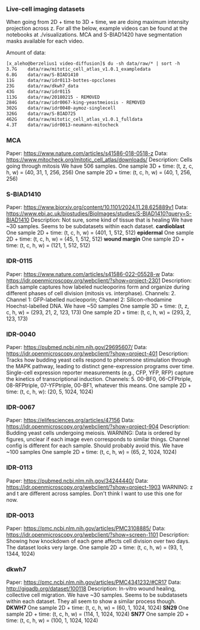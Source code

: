 ### Live-cell imaging datasets

When going from 2D + time to 3D + time, we are doing maximum intensity projection across z. For all the below, example videos can be found at the notebooks at ./visualizations. MCA and S-BIAD1420 have segmentation masks available for each video. 

Amount of data:
```txt
[x_aleho@berzelius1 video-diffusion]$ du -sh data/raw/* | sort -h
3.7G    data/raw/mitotic_cell_atlas_v1.0.1_exampledata
6.8G    data/raw/S-BIAD1410
11G     data/raw/idr0113-bottes-opcclones
23G     data/raw/dkwh7_data
43G     data/raw/idr0115
113G    data/raw/20180215 - REMOVED
284G    data/raw/idr0067-king-yeastmeiosis - REMOVED
302G    data/raw/idr0040-aymoz-singlecell
326G    data/raw/S-BIAD725
462G    data/raw/mitotic_cell_atlas_v1.0.1_fulldata
4.3T    data/raw/idr0013-neumann-mitocheck
```

### MCA
Paper: https://www.nature.com/articles/s41586-018-0518-z
Data: https://www.mitocheck.org/mitotic_cell_atlas/downloads/
Description: Cells going through mitosis
We have 506 samples. 
One sample 3D + time: (t, z, c, h, w) = (40, 31, 1, 256, 256)
One sample 2D + time: (t, c, h, w) = (40, 1, 256, 256)

### S-BIAD1410
Paper: https://www.biorxiv.org/content/10.1101/2024.11.28.625889v1
Data: https://www.ebi.ac.uk/biostudies/BioImages/studies/S-BIAD1410?query=S-BIAD1410
Description: Not sure, some kind of tissue that is healing
We have ~30 samples.
Seems to be subdatasets within each dataset.
**cardioblast**
One sample 2D + time: (t, c, h, w) = (401, 1, 512, 512)
**epidermal**
One sample 2D + time: (t, c, h, w) = (45, 1, 512, 512)
**wound margin**
One sample 2D + time: (t, c, h, w) = (121, 1, 512, 512)

### IDR-0115
Paper: https://www.nature.com/articles/s41586-022-05528-w 
Data: https://idr.openmicroscopy.org/webclient/?show=project-2301
Description: Each sample captures how labeled nucleoporins form and organize during different phases of cell division (mitosis vs. interphase).
Channels: 2. Channel 1: GFP-labelled nucleoporin; Channel 2: Silicon-rhodamine Hoechst-labelled DNA.
We have ~50 samples
One sample 3D + time: (t, z, c, h, w) = (293, 21, 2, 123, 173)
One sample 2D + time: (t, c, h, w) = (293, 2, 123, 173)

### IDR-0040
Paper: https://pubmed.ncbi.nlm.nih.gov/29695607/
Data: https://idr.openmicroscopy.org/webclient/?show=project-401
Description: Tracks how budding yeast cells respond to pheromone stimulation through the MAPK pathway, leading to distinct gene-expression programs over time. Single-cell expression reporter measurements (e.g., CFP, YFP, RFP) capture the kinetics of transcriptional induction. 
Channels: 5. 	00-BF0, 06-CFPtriple, 08-RFPtriple, 07-YFPtriple, 00-BF1, whatever this means. 
One sample 2D + time: (t, c, h, w): (20, 5, 1024, 1024)

### IDR-0067
Paper: https://elifesciences.org/articles/47156
Data: https://idr.openmicroscopy.org/webclient/?show=project-904
Description: Budding yeast cells undergoing meiosis.
WARNING: Data is ordered by figures, unclear if each image even corresponds to similar things. Channel config is different for each sample. Should probably avoid this.
We have ~100 samples
One sample 2D + time: (t, c, h, w) = (65, 2, 1024, 1024)

### IDR-0113
Paper: https://pubmed.ncbi.nlm.nih.gov/34244440/
Data: https://idr.openmicroscopy.org/webclient/?show=project-1903
WARNING: z and t are different across samples. Don't think I want to use this one for now. 

### IDR-0013
Paper: https://pmc.ncbi.nlm.nih.gov/articles/PMC3108885/
Data: https://idr.openmicroscopy.org/webclient/?show=screen-1101
Description: Showing how knockdown of each gene affects cell division over two days.
The dataset looks very large.
One sample 2D + time: (t, c, h, w) = (93, 1, 1344, 1024)


### dkwh7
Paper: https://pmc.ncbi.nlm.nih.gov/articles/PMC4341232/#CR17
Data: http://gigadb.org/dataset/100118
Description: In-vitro wound healing, collective cell migration. 
We have ~30 samples.
Seems to be subdatasets within each dataset. They all seem to show a similar process though.
**DKWH7**
One sample 2D + time: (t, c, h, w) = (60, 1, 1024, 1024)
**SN29**
One sample 2D + time: (t, c, h, w) = (114, 1, 1024, 1024)
**SN77**
One sample 2D + time: (t, c, h, w) = (100, 1, 1024, 1024)
